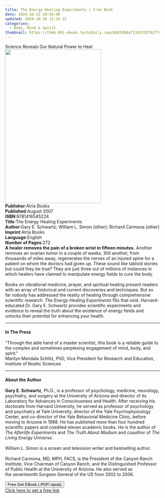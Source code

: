 ```yaml
---
title: The Energy Healing Experiments | Free Book
date: 2024-10-23 10:56:40
updated: 2024-10-26 12:15:15
categories:
  - Body, Mind & Spirit
thumbnail: https://thmb-001-ebook.techidaily.com/6bd2d68af13d1532f027f4ef2653cc8c0b9cceaab71108049fb4d15486f6f037.jpg
---
```

<main id="book-container">
  <div class="flex flex-col">
    <div class="book-brief flex-1 py-6 px-4 sm:p-6 md:py-10 md:px-8">
      <!-- brief-->
      <div class="book-brief-main">
        Science Reveals Our Natural Power to Heal
      </div>
    </div>
    <div
      class="book-meta-info flex-1 grid gap-4 col-start-1 col-end-3 row-start-1 sm:mb-6 sm:grid-cols-4 lg:gap-6 lg:col-start-2 lg:row-end-6 lg:row-span-6 lg:mb-0"
    >
      <div
        class="book-meta-info-left place-content-center mt-4 p-4 text-sm leading-6 col-start-2 col-span-2 dark:text-slate-400"
      >
        <img
          class="w-full h-500 object-cover rounded-lg sm:h-255 sm:col-span-2 lg:col-span-full"
          src="https://img-001-ebook.techidaily.com/bc7aef69a5858db181f3569e180503327cc66b69c477b0e68c304d1bdc70643b.jpg"
          alt=""
          width="312"
          height="500"
        />
      </div>
      <div
        class="book-meta-info-right mt-2 col-start-1 row-start-2 col-span-3 self-center"
      >
        <!-- meta data  -->
        <div class="flex flex-col px-4 md:px-8">
          <div class="flex-1">
            <strong>Publisher</strong>:<span class="px-2">Atria Books</span>
          </div>
          <div class="flex-1">
            <strong>Published</strong>:<span class="px-2">August 2007</span>
          </div>
          <div class="flex-1">
            <strong>ISBN</strong>:<span class="px-2">9781416545224</span>
          </div>
          <div class="flex-1">
            <strong>Title</strong>:<span class="px-2"
              >The Energy Healing Experiments</span
            >
          </div>
          <div class="flex-1">
            <strong>Author</strong>:<span class="px-2"
              >Gary E. Schwartz; William L. Simon (other); Richard Carmona
              (other)</span
            >
          </div>
          <div class="flex-1">
            <strong>Imprint</strong>:<span class="px-2">Atria Books</span>
          </div>
          <div class="flex-1">
            <strong>Language</strong>:<span class="px-2">English</span>
          </div>
          <div class="flex-1">
            <strong>Number of Pages</strong>:<span class="px-2">272</span>
          </div>
        </div>
      </div>
    </div>
    <div class="book-description flex-1 py-6 px-4 sm:p-6 md:py-10 md:px-8">
      <div class="book-description-main">
        <div accordion-content="" id="description">
          <b>A healer removes the pain of a broken wrist in fifteen minutes.</b>
          Another removes an ovarian tumor in a couple of weeks. Still another,
          from thousands of miles away, regenerates the nerves of an injured
          spine for a patient on whom the doctors had given up. These sound like
          tabloid stories but could they be true? They are just three out of
          millions of instances in which healers have claimed to manipulate
          energy fields to cure the body. <br />
          <br />
          Books on vibrational medicine, prayer, and spiritual healing present
          readers with an array of historical and current discoveries and
          techniques. But so far nobody has addressed the reality of healing
          through comprehensive scientific research.
          <i>The Energy Healing Experiments</i> fills that void. Harvard-
          educated Dr. Gary E. Schwartz provides scientific experiments and
          evidence to reveal the truth about the existence of energy fields and
          unlocks their potential for enhancing your health.
        </div>
      </div>
    </div>
    <div class="book-excerpts flex-1 py-6 px-4 sm:p-6 md:py-10 md:px-8">
      <!-- excerpts-->
      <div class="book-excerpts-main">
        <hr />
        <h4 class="placeholder placeholder-heading">
          <span>In The Press</span>
        </h4>
        <p>
          "Through the able hand of a master scientist, this book is a reliable
          guide to the complex and sometimes perplexing engagement of mind,
          body, and spirit." <br />
          ­Marilyn Mandala Schlitz, PhD, Vice President for Research and
          Education, Institute of Noetic Sciences
        </p>
      </div>
    </div>
    <div class="book-about-author flex-1 py-6 px-4 sm:p-6 md:py-10 md:px-8">
      <!-- about author-->
      <div class="book-main-author-main">
        <hr />
        <h4 class="placeholder placeholder-heading">
          <span>About the Author</span>
        </h4>
        <p>
          <b>Gary E. Schwartz</b>, Ph.D., is a professor of psychology,
          medicine, neurology, psychiatry, and surgery at the University of
          Arizona and director of its Laboratory for Advances in Consciousness
          and Health. After receiving his doctorate from Harvard University, he
          served as professor of psychology and psychiatry at Yale University,
          director of the Yale Psychophysiology Center, and co-director of the
          Yale Behavioral Medicine Clinic, before moving to Arizona in 1988. He
          has published more than four hundred scientific papers and coedited
          eleven academic books. He is the author of
          <i>The Afterlife Experiments</i> and <i>The Truth About Medium</i> and
          coauthor of <i>The Living Energy Universe</i>.<br /><br />William L.
          Simon is a screen and television writer and bestselling author.<br /><br />Richard
          Carmona, MD, MPH, FACS, is the President of the Canyon Ranch
          Institute, Vice Chairman of Canyon Ranch, and the Distinguished
          Professor of Public Health at the University of Arizona. He also
          served as the&nbsp;seventeenth Surgeon General of the US from 2002 to
          2006.
        </p>
      </div>
    </div>
    <div class="book-free-get flex-1 py-6 px-4 sm:p-6 md:py-10 md:px-8">
      <button
        id="btn-free-get"
        class="bg-blue-500 hover:bg-blue-700 text-white font-bold py-2 px-4 rounded"
      >
        Free Get EBook (.PDF/.epub)
      </button>
      <div id="countdown-display" class="px-2 text-lg mt-2"></div>
      <a
        id="free-link"
        class="hidden bg-blue-500 hover:bg-blue-700 text-white font-bold py-2 px-4 rounded"
        href="https://www.ebooks.com/en-us/book/301300/the-energy-healing-experiments/gary-e-schwartz/"
        target="_blank"
        >Click here to get a free link</a
      >
    </div>
    <script>
      let countdownTime = 0;
      let countdownInterval = null;
      document
        .getElementById('btn-free-get')
        .addEventListener('click', startCountdown);
      function startCountdown() {
        countdownTime = new Date().getTime() + 60000 * 3;
        countdownInterval = setInterval(updateCountdown, 1000);
        document.getElementById('btn-free-get').disabled = true;
        document
          .getElementById('btn-free-get')
          .classList.add('bg-gray-500', 'cursor-not-allowed');
      }
      function updateCountdown() {
        let currentTime = new Date().getTime();
        let timeLeft = countdownTime - currentTime;
        let secondsLeft = Math.floor(timeLeft / 1000);
        document.getElementById('countdown-display').innerHTML =
          `Remaining time: ${secondsLeft} seconds.`;
        if (secondsLeft <= 0) {
          clearInterval(countdownInterval);
          document.getElementById('btn-free-get').classList.add('hidden');
          document.getElementById('free-link').classList.remove('hidden');
          document.getElementById('countdown-display').innerHTML = '';
        }
      }
    </script>
  </div>
</main>
